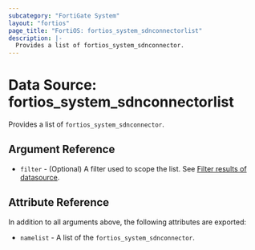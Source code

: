 ```yaml
---
subcategory: "FortiGate System"
layout: "fortios"
page_title: "FortiOS: fortios_system_sdnconnectorlist"
description: |-
  Provides a list of fortios_system_sdnconnector.
---
```


# Data Source: fortios_system_sdnconnectorlist
Provides a list of `fortios_system_sdnconnector`.

## Argument Reference

* `filter` - (Optional) A filter used to scope the list. See [Filter results of datasource](https://registry.terraform.io/providers/fortinetdev/fortios/latest/docs/guides/fgt_filter).

## Attribute Reference

In addition to all arguments above, the following attributes are exported:

* `namelist` -  A list of the `fortios_system_sdnconnector`.
